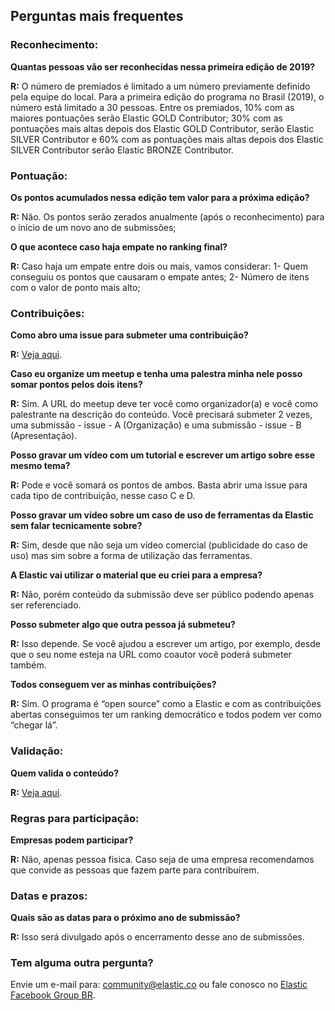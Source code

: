 ## Perguntas mais frequentes ##


### Reconhecimento: ###


**Quantas pessoas vão ser reconhecidas nessa primeira edição de 2019?**

**R:** O número de premiados é limitado a um número previamente definido pela equipe do local. Para a primeira edição do programa no Brasil (2019), o número está limitado a 30 pessoas.
Entre os premiados, 10% com as maiores pontuações serão Elastic GOLD Contributor; 30% com as pontuações mais altas depois dos Elastic GOLD Contributor, serão Elastic SILVER Contributor e 60% com as pontuações mais altas depois dos Elastic SILVER Contributor serão Elastic BRONZE Contributor.


### Pontuação: ###


**Os pontos acumulados nessa edição tem valor para a próxima edição?**

**R:** Não. Os pontos serão zerados anualmente (após o reconhecimento) para o início de um novo ano de submissões;

**O que acontece caso haja empate no ranking final?**

**R:** Caso haja um empate entre dois ou mais, vamos considerar:
1- Quem conseguiu os pontos que causaram o empate antes;
2- Número de itens com o valor de ponto mais alto;


### Contribuições: ###


**Como abro uma issue para submeter uma contribuição?**

**R:** [Veja aqui](https://elastic.github.io/Elastic-Contributor-Program/tutorial-submissao).


**Caso eu organize um meetup e tenha uma palestra minha nele posso somar pontos pelos dois itens?**

**R:** Sim. A URL do meetup deve ter você como organizador(a) e você como palestrante na descrição do conteúdo. Você precisará submeter 2 vezes, uma submissão - issue - A (Organização) e uma submissão - issue - B (Apresentação).


**Posso gravar um vídeo com um tutorial e escrever um artigo sobre esse mesmo tema?**

**R:** Pode e você somará os pontos de ambos. Basta abrir uma issue para cada tipo de contribuição, nesse caso C e D.


**Posso gravar um vídeo sobre um caso de uso de ferramentas da Elastic sem falar tecnicamente sobre?**

**R:** Sim, desde que não seja um vídeo comercial (publicidade do caso de uso) mas sim sobre a forma de utilização das ferramentas.


**A Elastic vai utilizar o material que eu criei para a empresa?**

**R:** Não, porém conteúdo da submissão deve ser público podendo apenas ser referenciado.


**Posso submeter algo que outra pessoa já submeteu?**

**R:** Isso depende. Se você ajudou a escrever um artigo, por exemplo, desde que o seu nome esteja na URL como coautor você poderá submeter também.


**Todos conseguem ver as minhas contribuições?**

**R:** Sim. O programa é “open source” como a Elastic e com as contribuições abertas conseguimos ter um ranking democrático e todos podem ver como “chegar lá”.


### Validação: ###


**Quem valida o conteúdo?**

**R:** [Veja aqui](https://elastic.github.io/Elastic-Contributor-Program/validacao).


### Regras para participação: ###


**Empresas podem participar?**

**R:** Não, apenas pessoa física. Caso seja de uma empresa recomendamos que convide as pessoas que fazem parte para contribuírem.

### Datas e prazos: ###


**Quais são as datas para o próximo ano de submissão?**

**R:** Isso será divulgado após o encerramento desse ano de submissões.


### Tem alguma outra pergunta? ###

Envie um e-mail para: community@elastic.co ou fale conosco no [Elastic Facebook Group BR](https://www.facebook.com/groups/2538162326271261).
